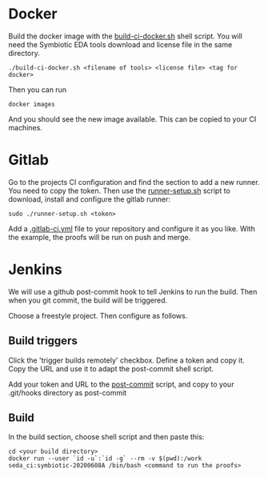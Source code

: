 # Docker

Build the docker image with the [build-ci-docker.sh](build-ci-docker.sh) shell script.
You will need the Symbiotic EDA tools download and license file in the same directory.

    ./build-ci-docker.sh <filename of tools> <license file> <tag for docker>

Then you can run

    docker images

And you should see the new image available. This can be copied to your CI machines.

# Gitlab

Go to the projects CI configuration and find the section to add a new runner. You need to copy the token.
Then use the [runner-setup.sh](runner-setup.sh) script to download, install and configure the gitlab runner:

    sudo ./runner-setup.sh <token>

Add a [.gitlab-ci.yml](.gitlab-ci.yml) file to your repository and configure it as you like. With the example, the 
proofs will be run on push and merge.

# Jenkins

We will use a github post-commit hook to tell Jenkins to run the build.
Then when you git commit, the build will be triggered.

Choose a freestyle project. Then configure as follows.

## Build triggers

Click the 'trigger builds remotely' checkbox.  Define a token and copy it. 
Copy the URL and use it to adapt the post-commit shell script.

Add your token and URL to the [post-commit](post-commit) script, and copy to your .git/hooks directory as post-commit

## Build

In the build section, choose shell script and then paste this:

    cd <your build directory>
    docker run --user `id -u`:`id -g` --rm -v $(pwd):/work seda_ci:symbiotic-20200608A /bin/bash <command to run the proofs>
